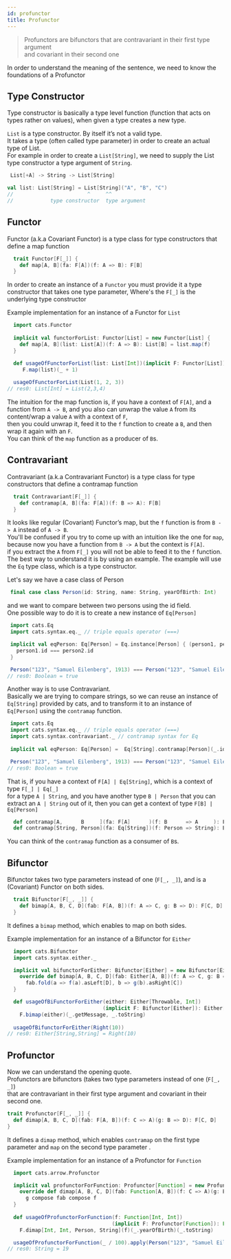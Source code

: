 ```yaml
---
id: profunctor
title: Profunctor
---
```



>Profunctors are bifunctors that are contravariant in their first type argument <br/> and covariant in their second one

In order to understand the meaning of the sentence, we need to know the foundations of a Profunctor

## Type Constructor
 
Type constructor is basically a type level function (function that acts on types rather on values), when given a type creates a new type.

`List` is a type constructor. By itself it’s not a valid type.<br/>
It takes a type (often called type parameter) in order to create an actual type of List.<br/> 
For example in order to create a `List[String]`, we need to supply the List type constructor a type argument of `String`.
   
 ```scala
  List[+A] -> String -> List[String]
```
    
 ```scala
val list: List[String] = List[String]("A", "B", "C")
//                        ^     ^^   
//            type constructor  type argument
```

## Functor
 
Functor (a.k.a Covariant Functor) is a type class for type constructors that define a map function
```scala
  trait Functor[F[_]] {
    def map[A, B](fa: F[A])(f: A => B): F[B]
  }
```

In order to create an instance of a `Functor` you must provide it a type constructor that takes one type parameter, 
Where's the `F[_]` is the underlying type constructor  

Example implementation for an instance of a Functor for `List`
```scala
  import cats.Functor
  
  implicit val functorForList: Functor[List] = new Functor[List] {
    def map[A, B](list: List[A])(f: A => B): List[B] = list.map(f)
  }

  def usageOfFunctorForList(list: List[Int])(implicit F: Functor[List]): List[Int] =
     F.map(list)(_ + 1)
    
  usageOfFunctorForList(List(1, 2, 3))
// res0: List[Int] = List(2,3,4)  
```

The intuition for the map function is, if you have a context of `F[A]`, and a function from `A -> B`, 
and you also can unwrap the value `A` from its content/wrap a value `A` with a context of `F`,<br/>
then you could unwrap it, feed it to the `f` function to create a `B`, and then wrap it again with an `F`.<br/>
You can think of the `map` function as a producer of `B`s.

## Contravariant
Contravariant (a.k.a Contravariant Functor) is a type class for type constructors that define a contramap function

```scala
  trait Contravariant[F[_]] {
    def contramap[A, B](fa: F[A])(f: B => A): F[B]
  }
```

It looks like regular (Covariant) Functor’s map, but the `f` function is from `B -> A` instead of `A -> B`.<br/>
You'll be confused if you try to come up with an intuition like the one for `map`,<br/>
because now you have a function from `B -> A` but the context is `F[A]`.<br/> if you extract the `A` from `F[_]` you will not be able to feed it to the `f` function.<br/>
The best way to understand it is by using an example. The example will use the `Eq` type class, which is a type constructor.<br/>  

Let's say we have a case class of Person

 ```scala
  final case class Person(id: String, name: String, yearOfBirth: Int) 
```

and we want to compare between two persons using the id field.<br/>
One possible way to do it is to create a new instance of `Eq[Person]`

 ```scala
  import cats.Eq
  import cats.syntax.eq._ // triple equals operator (===)

  implicit val eqPerson: Eq[Person] = Eq.instance[Person] { (person1, person2) =>
    person1.id === person2.id
  }

  Person("123", "Samuel Eilenberg", 1913) === Person("123", "Samuel Eilenberg", 1913)
// res0: Boolean = true
``` 

Another way is to use Contravariant.<br/>
Basically we are trying to compare strings, so we can reuse an instance of `Eq[String]` provided by cats, 
and to transform it to an instance of `Eq[Person]` using the `contramap` function.

 ```scala
  import cats.Eq
  import cats.syntax.eq._ // triple equals operator (===)
  import cats.syntax.contravariant._ // contramap syntax for Eq
  
  implicit val eqPerson: Eq[Person] =  Eq[String].contramap[Person](_.id)

  Person("123", "Samuel Eilenberg", 1913) === Person("123", "Samuel Eilenberg", 1913)
// res0: Boolean = true
``` 

That is, if you have a context of `F[A] | Eq[String]`, which is a context of type `F[_] | Eq[_]`<br/> for a type `A | String`, and you have another type
`B | Person` that you can extract an `A | String` out of it, then you can get a context of type `F[B] | Eq[Person]`

```scala 
  def contramap[A,      B     ](fa: F[A]      )(f: B      => A     ): F[B]    
  def contramap[String, Person](fa: Eq[String])(f: Person => String): Eq[Person]                      
```  
You can think of the `contramap` function as a consumer of `B`s.

## Bifunctor

Bifunctor takes two type parameters instead of one (`F[_, _]`), and is a (Covariant) Functor on both sides.

```scala
  trait Bifunctor[F[_, _]] {
    def bimap[A, B, C, D](fab: F[A, B])(f: A => C, g: B => D): F[C, D]
  }
```

It defines a `bimap` method, which enables to map on both sides.

Example implementation for an instance of a Bifunctor for `Either`
```scala
  import cats.Bifunctor
  import cats.syntax.either._

  implicit val bifunctorForEither: Bifunctor[Either] = new Bifunctor[Either] {
    override def bimap[A, B, C, D](fab: Either[A, B])(f: A => C, g: B => D): Either[C, D] =
      fab.fold(a => f(a).asLeft[D], b => g(b).asRight[C])
  }

  def usageOfBiFunctorForEither(either: Either[Throwable, Int])
                               (implicit F: Bifunctor[Either]): Either[String, String] =
    F.bimap(either)(_.getMessage, _.toString)
  
  usageOfBifunctorForEither(Right(10))
// res0: Either[String,String] = Right(10)  
```

## Profunctor

Now we can understand the opening quote.<br/>
Profunctors are bifunctors (takes two type parameters instead of one (`F[_, _]`)<br/>
that are contravariant in their first type argument and covariant in their second one.<br/>


```scala
trait Profunctor[F[_, _]] {
  def dimap[A, B, C, D](fab: F[A, B])(f: C => A)(g: B => D): F[C, D]
}
```

It defines a `dimap` method, which enables `contramap` on the first type parameter and `map` on the second type parameter .

Example implementation for an instance of a Profunctor for `Function`
```scala
  import cats.arrow.Profunctor

  implicit val profunctorForFunction: Profunctor[Function] = new Profunctor[Function] {
    override def dimap[A, B, C, D](fab: Function[A, B])(f: C => A)(g: B => D): Function[C, D] =
      g compose fab compose f
  }
 
  def usageOfProfunctorForFunction(f: Function[Int, Int])
                                  (implicit F: Profunctor[Function]): Function[Person, String] =
    F.dimap[Int, Int, Person, String](f)(_.yearOfBirth)(_.toString)

  usageOfProfunctorForFunction(_ / 100).apply(Person("123", "Samuel Eilenberg", 1913))
// res0: String = 19  
```